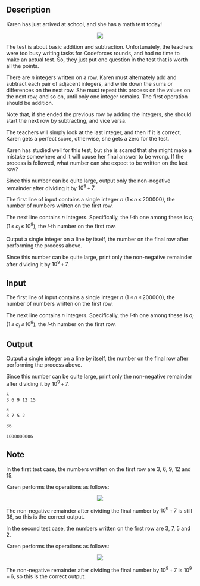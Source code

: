 ## Description

<div><p>Karen has just arrived at school, and she has a math test today!</p><center> <img class="tex-graphics" src="file://hK0nsiQT.png" style="max-width: 100.0%;max-height: 100.0%;"> </center><p>The test is about basic addition and subtraction. Unfortunately, the teachers were too busy writing tasks for Codeforces rounds, and had no time to make an actual test. So, they just put one question in the test that is worth all the points.</p><p>There are <span class="tex-span"><i>n</i></span> integers written on a row. Karen must alternately add and subtract each pair of adjacent integers, and write down the sums or differences on the next row. She must repeat this process on the values on the next row, and so on, until only one integer remains. The first operation should be addition.</p><p>Note that, if she ended the previous row by adding the integers, she should start the next row by subtracting, and vice versa.</p><p>The teachers will simply look at the last integer, and then if it is correct, Karen gets a perfect score, otherwise, she gets a zero for the test.</p><p>Karen has studied well for this test, but she is scared that she might make a mistake somewhere and it will cause her final answer to be wrong. If the process is followed, what number can she expect to be written on the last row?</p><p>Since this number can be quite large, output only the non-negative remainder after dividing it by <span class="tex-span">10<sup class="upper-index">9</sup> + 7</span>.</p></div><div class="input-specification"><p>The first line of input contains a single integer <span class="tex-span"><i>n</i></span> (<span class="tex-span">1 ≤ <i>n</i> ≤ 200000</span>), the number of numbers written on the first row.</p><p>The next line contains <span class="tex-span"><i>n</i></span> integers. Specifically, the <span class="tex-span"><i>i</i></span>-th one among these is <span class="tex-span"><i>a</i><sub class="lower-index"><i>i</i></sub></span> (<span class="tex-span">1 ≤ <i>a</i><sub class="lower-index"><i>i</i></sub> ≤ 10<sup class="upper-index">9</sup></span>), the <span class="tex-span"><i>i</i></span>-th number on the first row.</p></div><div class="output-specification"><p>Output a single integer on a line by itself, the number on the final row after performing the process above.</p><p>Since this number can be quite large, print only the non-negative remainder after dividing it by <span class="tex-span">10<sup class="upper-index">9</sup> + 7</span>.</p></div>

## Input

<p>The first line of input contains a single integer <span class="tex-span"><i>n</i></span> (<span class="tex-span">1 ≤ <i>n</i> ≤ 200000</span>), the number of numbers written on the first row.</p><p>The next line contains <span class="tex-span"><i>n</i></span> integers. Specifically, the <span class="tex-span"><i>i</i></span>-th one among these is <span class="tex-span"><i>a</i><sub class="lower-index"><i>i</i></sub></span> (<span class="tex-span">1 ≤ <i>a</i><sub class="lower-index"><i>i</i></sub> ≤ 10<sup class="upper-index">9</sup></span>), the <span class="tex-span"><i>i</i></span>-th number on the first row.</p>

## Output

<p>Output a single integer on a line by itself, the number on the final row after performing the process above.</p><p>Since this number can be quite large, print only the non-negative remainder after dividing it by <span class="tex-span">10<sup class="upper-index">9</sup> + 7</span>.</p>





```input1
5
3 6 9 12 15

```




```input2
4
3 7 5 2

```




```output1
36

```




```output2
1000000006

```



## Note

<p>In the first test case, the numbers written on the first row are <span class="tex-span">3</span>, <span class="tex-span">6</span>, <span class="tex-span">9</span>, <span class="tex-span">12</span> and <span class="tex-span">15</span>.</p><p>Karen performs the operations as follows:</p><center> <img class="tex-graphics" src="file://sdrJZSFl.png" style="max-width: 100.0%;max-height: 100.0%;"> </center><p>The non-negative remainder after dividing the final number by <span class="tex-span">10<sup class="upper-index">9</sup> + 7</span> is still <span class="tex-span">36</span>, so this is the correct output.</p><p>In the second test case, the numbers written on the first row are <span class="tex-span">3</span>, <span class="tex-span">7</span>, <span class="tex-span">5</span> and <span class="tex-span">2</span>.</p><p>Karen performs the operations as follows:</p><center> <img class="tex-graphics" src="file://PG2miluG.png" style="max-width: 100.0%;max-height: 100.0%;"> </center><p>The non-negative remainder after dividing the final number by <span class="tex-span">10<sup class="upper-index">9</sup> + 7</span> is <span class="tex-span">10<sup class="upper-index">9</sup> + 6</span>, so this is the correct output.</p>
